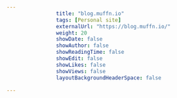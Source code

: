 ---
                title: "blog.muffn.io"
                tags: [Personal site]
                externalUrl: "https://blog.muffn.io/"
                weight: 20
                showDate: false
                showAuthor: false
                showReadingTime: false
                showEdit: false
                showLikes: false
                showViews: false
                layoutBackgroundHeaderSpace: false
                ---
